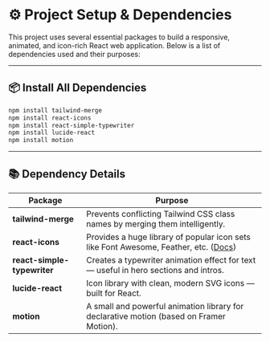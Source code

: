 # ⚙️ Project Setup & Dependencies

This project uses several essential packages to build a responsive, animated, and icon-rich React web application. Below is a list of dependencies used and their purposes:

---

## 📦 Install All Dependencies

```bash
npm install tailwind-merge
npm install react-icons
npm install react-simple-typewriter
npm install lucide-react
npm install motion
```

---

## 📚 Dependency Details

| Package                     | Purpose                                                                                                                |
| --------------------------- | ---------------------------------------------------------------------------------------------------------------------- |
| **tailwind-merge**          | Prevents conflicting Tailwind CSS class names by merging them intelligently.                                           |
| **react-icons**             | Provides a huge library of popular icon sets like Font Awesome, Feather, etc. ([Docs](https://react-icons.github.io/)) |
| **react-simple-typewriter** | Creates a typewriter animation effect for text — useful in hero sections and intros.                                   |
| **lucide-react**            | Icon library with clean, modern SVG icons — built for React.                                                           |
| **motion**                  | A small and powerful animation library for declarative motion (based on Framer Motion).                                |
